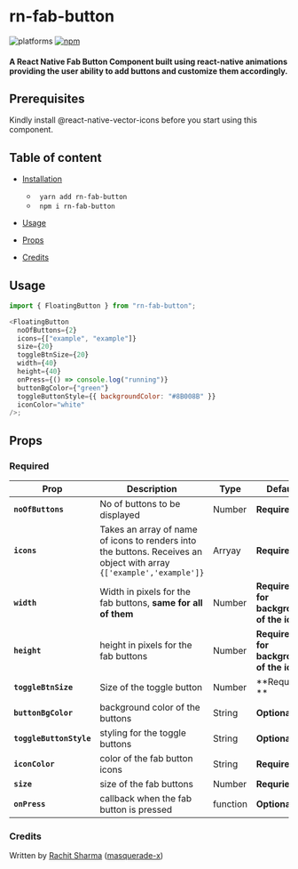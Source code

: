 # rn-fab-button

![platforms](https://img.shields.io/badge/platforms-Android%20%7C%20iOS-brightgreen.svg?style=flat-square&colorB=191A17)
[![npm](https://img.shields.io/npm/v/rn-fab-button.svg?style=flat-square)](https://www.npmjs.com/package/rn-fab-button)

#### A React Native Fab Button Component built using react-native animations providing the user ability to add buttons and customize them accordingly.

## Prerequisites

Kindly install @react-native-vector-icons before you start using this component.

## Table of content

- [Installation](#installation)

  - ` yarn add rn-fab-button`
  - ` npm i rn-fab-button`

- [Usage](#typo3-setup)
- [Props](#page-setup)
- [Credits](#credits)

## Usage

```javascript
import { FloatingButton } from "rn-fab-button";

<FloatingButton
  noOfButtons={2}
  icons={["example", "example"]}
  size={20}
  toggleBtnSize={20}
  width={40}
  height={40}
  onPress={() => console.log("running")}
  buttonBgColor={"green"}
  toggleButtonStyle={{ backgroundColor: "#8B008B" }}
  iconColor="white"
/>;
```

## Props

### Required

| Prop                    | Description                                                                                                          | Type     | Default                                  |
| ----------------------- | -------------------------------------------------------------------------------------------------------------------- | -------- | ---------------------------------------- |
| **`noOfButtons`**       | No of buttons to be displayed                                                                                        | Number   | **Required**                             |
| **`icons`**             | Takes an array of name of icons to renders into the buttons. Receives an object with array `{['example','example']}` | Arryay   | **Required**                             |
| **`width`**             | Width in pixels for the fab buttons, **same for all of them**                                                        | Number   | **Required for background of the icons** |
| **`height`**            | height in pixels for the fab buttons                                                                                 | Number   | **Required for background of the icons** |
| **`toggleBtnSize`**     | Size of the toggle button                                                                                            | Number   | **Required **                            |
| **`buttonBgColor`**     | background color of the buttons                                                                                      | String   | **Optional**                             |
| **`toggleButtonStyle`** | styling for the toggle buttons                                                                                       | String   | **Optional**                             |
| **`iconColor`**         | color of the fab button icons                                                                                        | String   | **Required**                             |
| **`size`**              | size of the fab buttons                                                                                              | Number   | **Requried**                             |
| **`onPress`**           | callback when the fab button is pressed                                                                              | function | **Optional**                             |

### Credits

Written by [Rachit Sharma](https://www.linkedin.com/in/rachit-sharma-8ba31b175/) ([masquerade-x](https://github.com/Masquerade-x))
